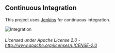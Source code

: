## Continuous Integration

This project uses [Jenkins](http://jenkins-ci.org/ "Jenkins") for continuous integration.

![Integration](integration.dot.svg)

###### Licensed under Apache License 2.0 - http://www.apache.org/licenses/LICENSE-2.0
